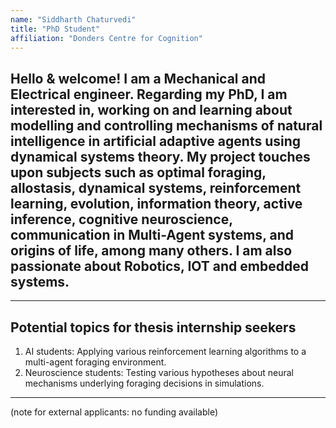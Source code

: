 ```yaml
---
name: "Siddharth Chaturvedi"
title: "PhD Student"
affiliation: "Donders Centre for Cognition"
---
```

Hello & welcome!
I am a Mechanical and Electrical engineer. Regarding my PhD, I am interested in, working on and learning about modelling and controlling mechanisms of natural intelligence in artificial adaptive agents using dynamical systems theory. My project touches upon subjects such as optimal foraging, allostasis, dynamical systems, reinforcement learning, evolution, information theory, active inference, cognitive neuroscience, communication in Multi-Agent systems, and origins of life, among many others. I am also passionate about Robotics, IOT and embedded systems.
---
---
## Potential topics for thesis internship seekers 
1. AI students: Applying various reinforcement learning algorithms to a multi-agent foraging environment.
2. Neuroscience students: Testing various hypotheses about neural mechanisms underlying foraging decisions in simulations.
---
(note for external applicants: no funding available)
